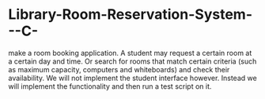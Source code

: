 # Library-Room-Reservation-System---C-
make a room booking application. A student may request a certain room at a certain day and time. Or search for rooms that match certain criteria (such as maximum capacity, computers and whiteboards) and check their availability. We will not implement the student interface however. Instead we will implement the functionality and then run a test script on it.
